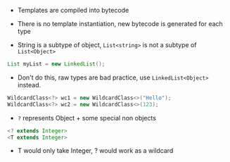 - Templates are compiled into bytecode
- There is no template instantiation, new bytecode is generated  for each type

- String is a subtype of object, `List<string>` is not a subtype of `List<Object>`

```java
List myList = new LinkedList();
```
- Don't do this, raw types are bad practice, use `LinkedList<Object>` instead.


```java
WildcardClass<?> wc1 = new WildcardClass<>("Hello");
WildcardClass<?> wc2 = new WildcardClass<>(123);
```
- `?` represents Object + some special non objects
```java
<? extends Integer>
<T extends Integer>
```
- T would only take Integer, ? would work as a wildcard
